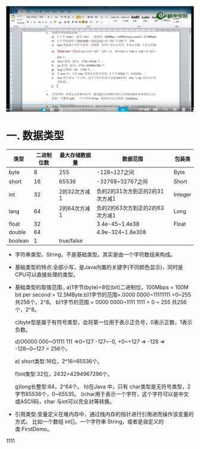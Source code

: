 ![Image text](https://github.com/bengca/-tdd-/blob/main/img/20210219.png)

# 一. **数据类型**

| 类型    | 二进制位数 | 最大存储数据量 | 数据范围                        | 包装类  |
| ------- | ---------- | -------------- | ------------------------------- | ------- |
| byte    | 8          | 255            | -128~127之间                    | Byte    |
| short   | 16         | 65536          | -32768~32767之间                | Short   |
| int     | 32         | 2的32次方减1   | 负的2的31次方到正的2的31次方减1 | Integer |
| lang    | 64         | 2的64次方减1   | 负的2的63次方到正的2的63次方减1 | Long    |
| float   | 32         |                | 3.4e-45~1.4e38                  | Float   |
| double  | 64         |                | 4.9e-324~1.8e308                |         |
| boolean | 1          | true/false     |                                 |         |

- 字符串类型，String，不是基础类型。其实是由一个字符数组来构成。

- 基础类型的特点:全部小写，是Java内置的关键字(不同颜色显示)，同时是CPU可以直接处理的类型。

- 基础类型的取值范围:,
  a)1字节(byte)=8位(bit)二进制位，100Mbps = 100M bit per second = 12.5MByte.b)1字节的范围=.0000 0000~11111111 =0~255共256个，2^8。
  b)1字节的范围 = 0000 0000~1111 1111 = 0 ~ 255 共256个，2^8。

  c)byte型是属于有符号类型，会将第一位用于表示正负号，0表示正数，1表示负数。

  d)O0000 000~O1111 111 =>0~127 -127~-0, +0~+127 => -128 => -128~0~127 = 256个。

  e) short类型:16位，2^16=65536个。

  f)int类型:32位，2432=4294967296个。

  g)long长整型:64，2^64个。
  h)在Java 中，只有 char类型是无符号类型，2字节65536个，0~65535。
  i)char用于表示一个字符，这个字符可以是中文或ASCIl码，char 与int可以完全对等转换。

- 引用类型:变量定义在堆内存中，通过栈内存的指针进行引用进而操作该变量的方式。
比如一个数组 int[]，一个字符串 String，或者是自定义的类:FirstDemo。


1111
